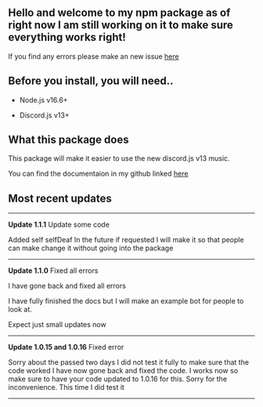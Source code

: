 Hello and welcome to my npm package as of right now I am still working on it to make sure everything works right!
----------------------------------------------------------------------------------------------------------------------

If you find any errors please make an new issue [here](https://github.com/sniper19p/broken_bones-Discord-music/issues)

Before you install, you will need..
--------------------------------------
- Node.js v16.6+

- Discord.js v13+

What this package does
--------------------------
This package will make it easier to use the new discord.js v13 music.

You can find the documentaion in my github linked [here](https://github.com/sniper19p/broken_bones-Discord-music/tree/Docs)


Most recent updates
--------------------
___
**Update 1.1.1** Update some code

Added self selfDeaf 
In the future if requested I will make it so that people can make change it without going into the package
___
**Update 1.1.0** Fixed all errors 

I have gone back and fixed all errors 

I have fully finished the docs but I will make an example bot for people to look at.

Expect just small updates now

___
**Update 1.0.15 and 1.0.16** Fixed error 

Sorry about the passed two days I did not test it fully to make sure that the code worked I have now gone back and fixed the code. I works now so make sure to have your code updated to 1.0.16 for this. Sorry for the inconvenience. This time I did test it  

___

